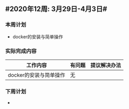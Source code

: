 ## #2020年12周: 3月29日-4月3日#

### 本周计划

* docker的安装与简单操作

### 实际完成内容

| 工作内容 | 有问题 | 提议解决办法 |
| ------ | ------ | ------ |
| docker的安装与简单操作 | 无 |  |


### 下周计划

*